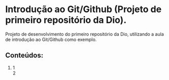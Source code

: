 # Introdução ao Git/Github (Projeto de primeiro repositório da Dio).
Projeto de desenvolvimento do primeiro repositório da Dio, utilizando a aula de introdução ao Git/Github como exemplo.
## Conteúdos:
<ol>
  <li>
    1
    </li>
    2
  </li>
  </ol>
